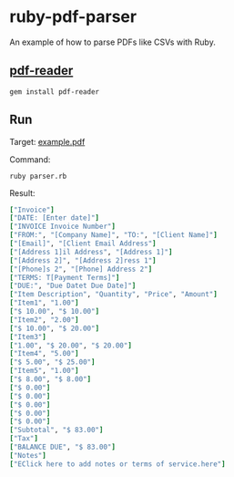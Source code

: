 # ruby-pdf-parser

An example of how to parse PDFs like CSVs with Ruby.

## [pdf-reader](https://github.com/yob/pdf-reader)

```
gem install pdf-reader
```

## Run

Target: [example.pdf](https://github.com/kei178/ruby-pdf-parser/blob/master/example.pdf)

Command:

```
ruby parser.rb
```

Result:

```ruby
["Invoice"]
["DATE: [Enter date]"]
["INVOICE Invoice Number"]
["FROM:", "[Company Name]", "TO:", "[Client Name]"]
["[Email]", "[Client Email Address"]
["[Address 1]il Address", "[Address 1]"]
["[Address 2]", "[Address 2]ress 1"]
["[Phone]s 2", "[Phone] Address 2"]
["TERMS: T[Payment Terms]"]
["DUE:", "Due Datet Due Date]"]
["Item Description", "Quantity", "Price", "Amount"]
["Item1", "1.00"]
["$ 10.00", "$ 10.00"]
["Item2", "2.00"]
["$ 10.00", "$ 20.00"]
["Item3"]
["1.00", "$ 20.00", "$ 20.00"]
["Item4", "5.00"]
["$ 5.00", "$ 25.00"]
["Item5", "1.00"]
["$ 8.00", "$ 8.00"]
["$ 0.00"]
["$ 0.00"]
["$ 0.00"]
["$ 0.00"]
["$ 0.00"]
["Subtotal", "$ 83.00"]
["Tax"]
["BALANCE DUE", "$ 83.00"]
["Notes"]
["EClick here to add notes or terms of service.here"]
```
